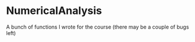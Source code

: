 NumericalAnalysis
=================

A bunch of functions I wrote for the course (there may be a couple of bugs left)
